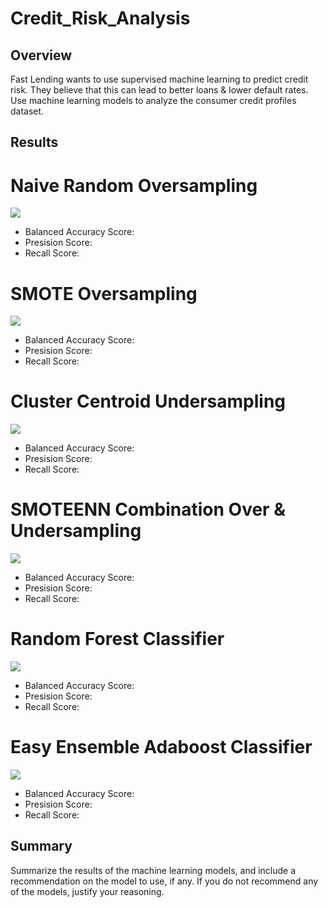 # Credit_Risk_Analysis

## Overview
Fast Lending wants to use supervised machine learning to predict credit risk. They believe that this can lead to better loans & lower default rates. Use machine learning models to analyze the consumer credit profiles dataset.

## Results
# Naive Random Oversampling
![](Resources/)
- Balanced Accuracy Score: 
- Presision Score: 
- Recall Score:

# SMOTE Oversampling
![](Resources/)
- Balanced Accuracy Score: 
- Presision Score: 
- Recall Score:

# Cluster Centroid Undersampling
![](Resources/)
- Balanced Accuracy Score: 
- Presision Score: 
- Recall Score:

# SMOTEENN Combination Over & Undersampling
![](Resources/)
- Balanced Accuracy Score: 
- Presision Score: 
- Recall Score:

# Random Forest Classifier
![](Resources/)
- Balanced Accuracy Score: 
- Presision Score: 
- Recall Score:

# Easy Ensemble Adaboost Classifier
![](Resources/)
- Balanced Accuracy Score: 
- Presision Score: 
- Recall Score:

## Summary
Summarize the results of the machine learning models, and include a recommendation on the model to use, if any. 
If you do not recommend any of the models, justify your reasoning.

